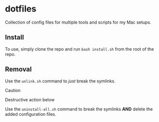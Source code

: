 # dotfiles

Collection of config files for multiple tools and scripts for my Mac setups.

## Install

To use, simply clone the repo and run `bash install.sh` from the root of the repo.

## Removal

Use the `unlink.sh` command to _just_ break the symlinks.

> [!CAUTION]
> Destructive action below

Use the `uninstall-all.sh` command to break the symlinks **AND** delete the added configuration files.
